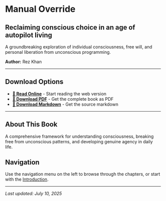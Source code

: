 # Manual Override

## Reclaiming conscious choice in an age of autopilot living

A groundbreaking exploration of individual consciousness, free will, and personal liberation from unconscious programming.

**Author:** Rez Khan

---

## Download Options

- **[📖 Read Online](manual-override.md)** - Start reading the web version
- **[📄 Download PDF](downloads/10_Manual_Override.pdf)** - Get the complete book as PDF
- **[📝 Download Markdown](downloads/10_Manual_Override.md)** - Get the source markdown

---

## About This Book

A comprehensive framework for understanding consciousness, breaking free from unconscious patterns, and developing genuine agency in daily life.

## Navigation

Use the navigation menu on the left to browse through the chapters, or start with the [Introduction](manual-override.md).

---

*Last updated: July 10, 2025*
